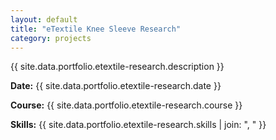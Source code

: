 ```yaml
---
layout: default
title: "eTextile Knee Sleeve Research"
category: projects
---
```


{{ site.data.portfolio.etextile-research.description }}

**Date:** {{ site.data.portfolio.etextile-research.date }}

**Course:** {{ site.data.portfolio.etextile-research.course }}

**Skills:** {{ site.data.portfolio.etextile-research.skills | join: ", " }}
